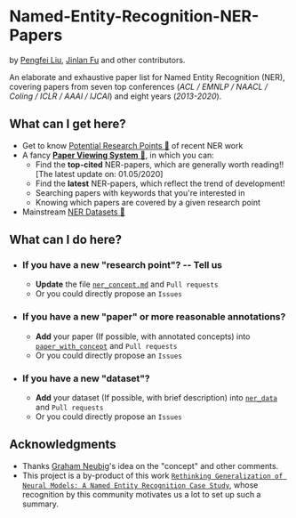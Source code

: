# Named-Entity-Recognition-NER-Papers
by [Pengfei Liu](http://pfliu.com/), [Jinlan Fu](http://*) and other contributors.


An elaborate and exhaustive paper list for Named Entity Recognition (NER),
covering papers from seven top conferences (*ACL / EMNLP / NAACL / Coling / ICLR / AAAI / IJCAI*)  and eight years (*2013-2020*).

## What can I get here?
* Get to know [Potential Research Points &#x1F53D;](https://github.com/pfliu-nlp/Named-Entity-Recognition-NER-Papers/blob/master/ner_concept.md) of recent NER work
* A fancy [**Paper Viewing System** &#x1F53D;](http://pfliu.com/ner/ner.html), in which you can:
	* Find the **top-cited** NER-papers, which are generally worth reading!! [The latest update on: 01.05/2020]
	* Find the **latest** NER-papers, which reflect the trend of development!
	* Searching papers with keywords that you're interested in
	* Knowing which papers are covered by a given research point
* Mainstream [NER Datasets &#x1F53D;](https://github.com/pfliu-nlp/Named-Entity-Recognition-NER-Papers/blob/master/ner_dataset.md)


## What can I do here?
* ### If you have a new "research point"?  -- Tell us
	* **Update** the file [`ner_concept.md`](https://github.com/pfliu-nlp/Named-Entity-Recognition-NER-Papers/blob/master/ner_concept.md) and `Pull requests`
	* Or you could directly propose an `Issues`


* ### If you have a new "paper" or more reasonable annotations?
	* **Add** your paper (If possible, with annotated concepts) into [`paper_with_concept`](https://github.com/pfliu-nlp/Named-Entity-Recognition-NER-Papers/blob/master/paper_with_concept) and `Pull requests`
	* Or you could directly propose an `Issues`


* ### If you have a new "dataset"?
	* **Add** your dataset (If possible, with brief description) into [`ner_data`](https://github.com/pfliu-nlp/Named-Entity-Recognition-NER-Papers/tree/master/ner_dataset) and `Pull requests`
	* Or you could directly propose an `Issues`




## Acknowledgments
* Thanks [Graham Neubig](http://www.phontron.com/)'s idea on the "concept" and other comments.
* This project is a by-product of this work [``Rethinking Generalization of Neural Models: A Named Entity Recognition Case Study``](http://pfliu.com/InterpretNER/rethink-ner.pdf), whose recognition by this community motivates us a lot to set up such a summary.